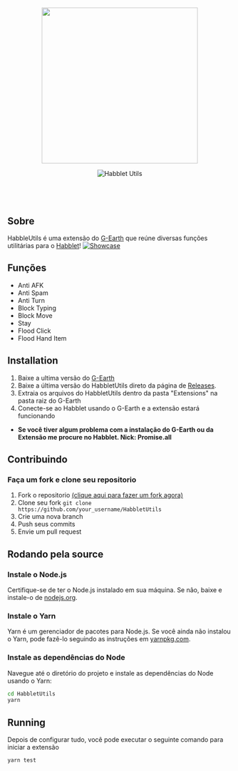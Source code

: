 <br>
<div align="center">

[<img src="https://i.imgur.com/fx3oRuc.png" width="350"/>](https://i.imgur.com/aHbAqzK.png)

![Habblet Utils](https://i.imgur.com/nXZwUzG.gif)
<h1 align="center"></h1>
</div>
<br>

## Sobre

HabbleUtils é uma extensão do [G-Earth](https://github.com/UnfamiliarLegacy/G-Earth "G-Earth") que reúne diversas funções utilitárias para o [Habblet](http://habblet.city "Habblet")!
[![Showcase](https://img.youtube.com/vi/9tSKX5I8alk/0.jpg)](https://www.youtube.com/watch?v=9tSKX5I8alk)

## Funções
- Anti AFK
- Anti Spam
- Anti Turn
- Block Typing
- Block Move
- Stay
- Flood Click
- Flood Hand Item

## Installation
1. Baixe a ultima versão do [G-Earth](https://github.com/UnfamiliarLegacy/G-Earth "G-Earth")
2. Baixe a última versão do HabbletUtils direto da página de [Releases](https://github.com/iIlusion/HabbletUtils/releases/latest).
3. Extraia os arquivos do HabbletUtils dentro da pasta "Extensions" na pasta raiz do G-Earth
4. Conecte-se ao Habblet usando o G-Earth e a extensão estará funcionando

* **Se você tiver algum problema com a instalação do G-Earth ou da Extensão me procure no Habblet. Nick: Promise.all**

##  Contribuindo

### Faça um fork e clone seu repositorio

1. Fork o repositorio [(clique aqui para fazer um fork agora)](https://github.com/iIlusion/HabbletUtils/fork)
2. Clone seu fork `git clone https://github.com/your_username/HabbletUtils`
3. Crie uma nova branch
4. Push seus commits
5. Envie um pull request

## Rodando pela source
### Instale o Node.js

Certifique-se de ter o Node.js instalado em sua máquina. Se não, baixe e instale-o de [nodejs.org](https://nodejs.org/).

### Instale o Yarn

Yarn é um gerenciador de pacotes para Node.js. Se você ainda não instalou o Yarn, pode fazê-lo seguindo as instruções em [yarnpkg.com](https://classic.yarnpkg.com/lang/en/docs/install/).

### Instale as dependências do Node

Navegue até o diretório do projeto e instale as dependências do Node usando o Yarn:

```bash
cd HabbletUtils
yarn
```

## Running

Depois de configurar tudo, você pode executar o seguinte comando para iniciar a extensão

```bash
yarn test
```